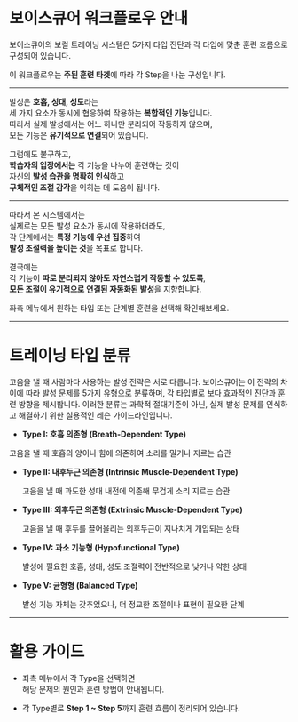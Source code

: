 # 보이스큐어 워크플로우 안내

보이스큐어의 보컬 트레이닝 시스템은
5가지 타입 진단과 각 타입에 맞춘 훈련 흐름으로 구성되어 있습니다.

이 워크플로우는 **주된 훈련 타겟**에 따라
각 Step을 나눈 구성입니다.

_____________________________________________________________________

발성은 **호흡, 성대, 성도**라는  
세 가지 요소가 동시에 협응하여 작용하는 **복합적인 기능**입니다.  
따라서 실제 발성에서는 어느 하나만 분리되어 작동하지 않으며,  
모든 기능은 **유기적으로 연결**되어 있습니다.

그럼에도 불구하고,  
**학습자의 입장에서는** 각 기능을 나누어 훈련하는 것이  
자신의 **발성 습관을 명확히 인식**하고  
**구체적인 조절 감각**을 익히는 데 도움이 됩니다.

---

따라서 본 시스템에서는  
실제로는 모든 발성 요소가 동시에 작용하더라도,  
각 단계에서는 **특정 기능에 우선 집중**하여  
**발성 조절력을 높이는 것**을 목표로 합니다.

결국에는  
각 기능이 **따로 분리되지 않아도 자연스럽게 작동할 수 있도록**,  
**모든 조절이 유기적으로 연결된 자동화된 발성**을 지향합니다.


좌측 메뉴에서 원하는 타입 또는 단계별 훈련을 선택해 확인해보세요.

_____________________________________________________________________

# 트레이닝 타입 분류

고음을 낼 때 사람마다 사용하는 발성 전략은 서로 다릅니다.
보이스큐어는 이 전략의 차이에 따라 발성 문제를 5가지 유형으로 분류하며,
각 타입별로 보다 효과적인 진단과 훈련 방향을 제시합니다.
이러한 분류는 과학적 절대기준이 아닌,
실제 발성 문제를 인식하고 해결하기 위한 실용적인 레슨 가이드라인입니다.


- **Type I: 호흡 의존형 (Breath-Dependent Type)**

고음을 낼 때 호흡의 양이나 힘에 의존하여 소리를 밀거나 지르는 습관

- **Type II: 내후두근 의존형 (Intrinsic Muscle-Dependent Type)**


  고음을 낼 때 과도한 성대 내전에 의존해 무겁게 소리 지르는 습관

- **Type III: 외후두근 의존형 (Extrinsic Muscle-Dependent Type)**
 
  고음을 낼 때 후두를 끌어올리는 외후두근이 지나치게 개입되는 상태

- **Type IV: 과소 기능형 (Hypofunctional Type)**
  
  발성에 필요한 호흡, 성대, 성도 조절력이 전반적으로 낮거나 약한 상태

- **Type V: 균형형 (Balanced Type)**
    
  발성 기능 자체는 갖추었으나, 더 정교한 조절이나 표현이 필요한 단계

_____________________________________________________________________

# 활용 가이드

- 좌측 메뉴에서 각 Type을 선택하면  
  해당 문제의 원인과 훈련 방법이 안내됩니다.

- 각 Type별로 **Step 1 ~ Step 5**까지 훈련 흐름이 정리되어 있습니다.
